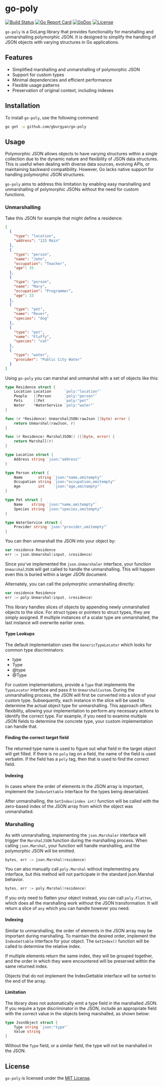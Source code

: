 # go-poly

[![Build Status](https://github.com/gburgyan/go-poly/actions/workflows/go.yml/badge.svg)](https://github.com/gburgyan/go-poly/actions)
[![Go Report Card](https://goreportcard.com/badge/github.com/gburgyan/go-poly)](https://goreportcard.com/report/github.com/gburgyan/go-poly)
[![GoDoc](https://pkg.go.dev/badge/github.com/gburgyan/go-poly)](https://pkg.go.dev/github.com/gburgyan/go-poly)
[![License](https://img.shields.io/github/license/gburgyan/go-poly)](LICENSE)

`go-poly` is a GoLang library that provides functionality for marshalling and unmarshalling polymorphic JSON. It is designed to simplify the handling of JSON objects with varying structures in Go applications.

## Features

* Simplified marshalling and unmarshalling of polymorphic JSON
* Support for custom types
* Minimal dependencies and efficient performance
* Flexible usage patterns
* Preservation of original context, including indexes

## Installation

To install `go-poly`, use the following command:

```sh
go get -u github.com/gburgyan/go-poly
```

## Usage

Polymorphic JSON allows objects to have varying structures within a single collection due to the dynamic nature and flexibility of JSON data structures. This is useful when dealing with diverse data sources, evolving APIs, or maintaining backward compatibility. However, Go lacks native support for handling polymorphic JSON structures.

`go-poly` aims to address this limitation by enabling easy marshalling and unmarshalling of polymorphic JSONs without the need for custom functions.

### Unmarshalling

Take this JSON for example that might define a residence:

```json
[
  {
    "type": "location",
    "address": "123 Main"
  },
  {
    "type": "person",
    "name": "John",
    "occupation": "Teacher",
    "age": 35
  },
  {
    "type": "person",
    "name": "Mary",
    "occupation": "Programmer",
    "age": 33
  },
  {
    "type": "pet",
    "name": "Rover",
    "species": "dog"
  },
  {
    "type": "pet",
    "name": "Fluffy",
    "species": "cat"
  },
  {
    "type": "water",
    "provider": "Public City Water"
  }
]
```

Using `go-poly` you can marshal and unmarshal with a set of objects like this:

```go
type Residence struct {
    Location Location      `poly:"location"`
    People   []Person      `poly:"person"`
    Pets     []Pet         `poly:"pet"`
    Water    *WaterService `poly:"water"`
}

func (r *Residence) UnmarshalJSON(rawJson []byte) error {
    return Unmarshal(rawJson, r)
}

func (r Residence) MarshalJSON() ([]byte, error) {
    return Marshall(r)
}

type Location struct {
    Address string `json:"address"`
}

type Person struct {
    Name       string `json:"name,omitempty"`
    Occupation string `json:"occupation,omitempty"`
    Age        int    `json:"age,omitempty"`
}

type Pet struct {
    Name    string `json:"name,omitempty"`
    Species string `json:"species,omitempty"`
}

type WaterService struct {
    Provider string `json:"provider,omitempty"`
}
```

You can then unmarshall the JSON into your object by:

```go
var residence Residence
err := json.Unmarshal(input, &residence)
```

Since you've implemented the `json.Unmarshaler` interface, your function `UnmarshalJSON` will get called to handle the unmarshalling. This will happen even this is buried within a larger JSON document.

Alternately, you can call the polymorphic unmarshalling directly:

```go
var residence Residence
err := poly.Unmarshal(input, &residence)
```

This library handles slices of objects by appending newly unmarshalled objects to the slice. For struct types or pointers to struct types, they are simply assigned. If multiple instances of a scalar type are unmarshalled, the last instance will overwrite earlier ones.

#### Type Lookups

The default implementation uses the `GenericTypeLocator` which looks for common type discriminators:

* type
* Type
* @type
* @Type

For custom implementations, provide a `Type` that implements the `TypeLocator` interface and pass it to `UnmarshalCustom`. During the unmarshalling process, the JSON will first be converted into a slice of your custom type. Subsequently, each instance in the slice will be used to determine the actual object type for unmarshalling. This approach offers flexibility, allowing your implementation to perform any necessary actions to identify the correct type. For example, if you need to examine multiple JSON fields to determine the concrete type, your custom implementation can handle that.

#### Finding the correct target field

The returned type name is used to figure out what field in the target object will get filled. If there is no `poly` tag on a field, the name of the field is used verbatim. If the field has a `poly` tag, then that is used to find the correct field.

#### Indexing

In cases where the order of elements in the JSON array is important, implement the `IndexSettable` interface for the types being deserialized.

After unmarshalling, the `SetIndex(index int)` function will be called with the zero-based index of the JSON array from which the object was unmarshalled.

### Marshalling

As with unmarshalling, implementing the `json.Marshaler` interface will trigger the `MarshalJSON` function during the marshalling process. When calling `json.Marshal`, your function will handle marshalling, and the polymorphic JSON will be emitted.

```go
bytes, err := json.Marshal(residence)
```

You can also manually call `poly.Marshal` without implementing any interface, but this method will not participate in the standard json.Marshal behavior.

```go
bytes, err := poly.Marshal(residence)
```

If you only need to flatten your object instead, you can call `poly.Flatten`, which does all the marshalling work without the JSON transformation. It will return a slice of `any` which you can handle however you need.

#### Indexing

Similar to unmarshalling, the order of elements in the JSON array may be important during marshalling. To maintain the desired order, implement the `IndexGettable` interface for your object. The `GetIndex()` function will be called to determine the relative index.

If multiple elements return the same index, they will be grouped together, and the order in which they were encountered will be preserved within the same returned index.

Objects that do not implement the IndexGettable interface will be sorted to the end of the array.

#### Limitation

The library does not automatically emit a type field in the marshalled JSON. If you require a type discriminator in the JSON, include an appropriate field with the correct value in the objects being marshalled, as shown below:

```go
type JsonObject struct {
    Type string `json:"type"`
    Value string
}
```

Without the `Type` field, or a similar field, the type will not be marshalled in the JSON.

## License

`go-poly` is licensed under the [MIT License](LICENSE).